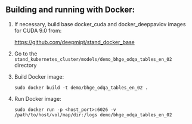 ## Building and running with Docker:
1. If necessary, build base docker_cuda and docker_deeppavlov images for CUDA 9.0 from:

   https://github.com/deepmipt/stand_docker_base
  
2. Go to the `stand_kubernetes_cluster/models/demo_bhge_odqa_tables_en_02` directory

3. Build Docker image:
   ```
   sudo docker build -t demo/bhge_odqa_tables_en_02 .
   ```
4. Run Docker image:
   ```
   sudo docker run -p <host_port>:6026 -v /path/to/host/vol/map/dir:/logs demo/bhge_odqa_tables_en_02
   ```
